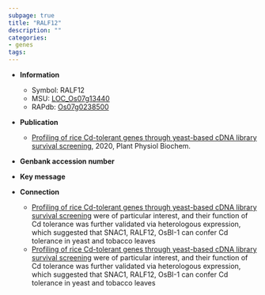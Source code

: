 ```yaml
---
subpage: true
title: "RALF12"
description: ""
categories:
- genes
tags: 
---
```


* **Information**  
    + Symbol: RALF12  
    + MSU: [LOC_Os07g13440](http://rice.plantbiology.msu.edu/cgi-bin/ORF_infopage.cgi?orf=LOC_Os07g13440)  
    + RAPdb: [Os07g0238500](http://rapdb.dna.affrc.go.jp/viewer/gbrowse_details/irgsp1?name=Os07g0238500)  

* **Publication**  
    + [Profiling of rice Cd-tolerant genes through yeast-based cDNA library survival screening](http://www.ncbi.nlm.nih.gov/pubmed?term=Profiling+of+rice+Cd-tolerant+genes+through+yeast-based+cDNA+library+survival+screening%5BTitle%5D), 2020, Plant Physiol Biochem.

* **Genbank accession number**  

* **Key message**  

* **Connection**  
    + [Profiling of rice Cd-tolerant genes through yeast-based cDNA library survival screening](RALFs) were of particular interest, and their function of Cd tolerance was further validated via heterologous expression, which suggested that SNAC1, RALF12, OsBI-1 can confer Cd tolerance in yeast and tobacco leaves
    + [Profiling of rice Cd-tolerant genes through yeast-based cDNA library survival screening](RALFs) were of particular interest, and their function of Cd tolerance was further validated via heterologous expression, which suggested that SNAC1, RALF12, OsBI-1 can confer Cd tolerance in yeast and tobacco leaves



